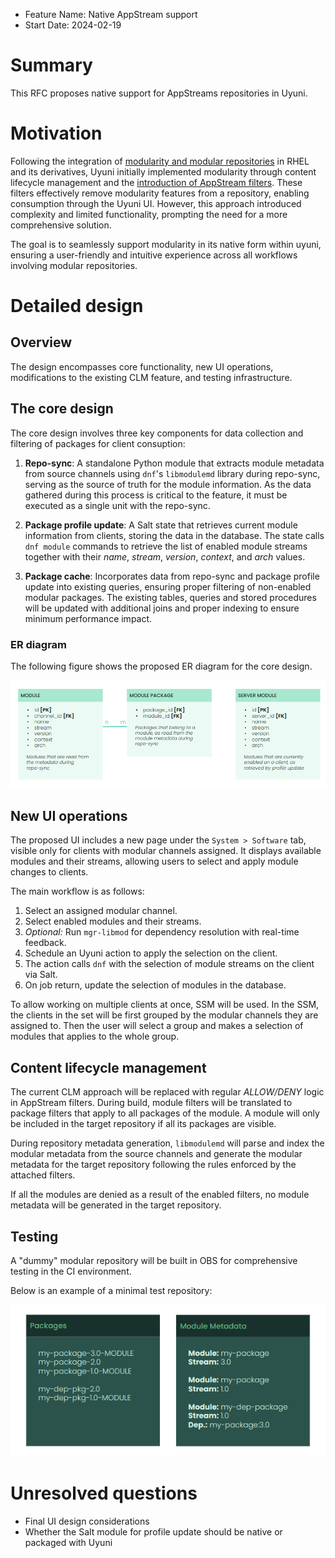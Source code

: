 - Feature Name: Native AppStream support
- Start Date: 2024-02-19

# Summary
[summary]: #summary

This RFC proposes native support for AppStreams repositories in Uyuni.

# Motivation
[motivation]: #motivation

Following the integration of [modularity and modular repositories](https://docs.fedoraproject.org/en-US/modularity/) in RHEL and its derivatives, Uyuni initially implemented modularity through content lifecycle management and the [introduction of AppStream filters](https://github.com/uyuni-project/uyuni-rfc/blob/master/accepted/00064-modular-repos-with-clm.md). These filters effectively remove modularity features from a repository, enabling consumption through the Uyuni UI. However, this approach introduced complexity and limited functionality, prompting the need for a more comprehensive solution.

The goal is to seamlessly support modularity in its native form within uyuni, ensuring a user-friendly and intuitive experience across all workflows involving modular repositories.

# Detailed design
[design]: #detailed-design

## Overview

The design encompasses core functionality, new UI operations, modifications to the existing CLM feature, and testing infrastructure.

## The core design

The core design involves three key components for data collection and filtering of packages for client consuption:

1. **Repo-sync**: A standalone Python module that extracts module metadata from source channels using `dnf`'s `libmodulemd` library during repo-sync, serving as the source of truth for the module information. As the data gathered during this process is critical to the feature, it must be executed as a single unit with the repo-sync.

2. **Package profile update**: A Salt state that retrieves current module information from clients, storing the data in the database. The state calls `dnf module` commands to retrieve the list of enabled module streams together with their *name*, *stream*, *version*, *context*, and *arch* values.

3. **Package cache**: Incorporates data from repo-sync and package profile update into existing queries, ensuring proper filtering of non-enabled modular packages. The existing tables, queries and stored procedures will be updated with additional joins and proper indexing to ensure minimum performance impact.

### ER diagram

The following figure shows the proposed ER diagram for the core design.

![ER diagram](images/00101-native-appstreams-er-diagram.png)

## New UI operations

The proposed UI includes a new page under the `System > Software` tab, visible only for clients with modular channels assigned. It displays available modules and their streams, allowing users to select and apply module changes to clients.

The main workflow is as follows:

1. Select an assigned modular channel.
2. Select enabled modules and their streams.
3. *Optional:* Run `mgr-libmod` for dependency resolution with real-time feedback.
4. Schedule an Uyuni action to apply the selection on the client.
5. The action calls `dnf` with the selection of module streams on the client via Salt.
6. On job return, update the selection of modules in the database.

To allow working on multiple clients at once, SSM will be used. In the SSM, the clients in the set will be first grouped by the modular channels they are assigned to. Then the user will select a group and makes a selection of modules that applies to the whole group.

## Content lifecycle management

The current CLM approach will be replaced with regular *ALLOW/DENY* logic in AppStream filters. During build, module filters will be translated to package filters that apply to all packages of the module. A module will only be included in the target repository if all its packages are visible.

During repository metadata generation, `libmodulemd` will parse and index the modular metadata from the source channels and generate the modular metadata for the target repository following the rules enforced by the attached filters.

If all the modules are denied as a result of the enabled filters, no module metadata will be generated in the target repository.

## Testing

A "dummy" modular repository will be built in OBS for comprehensive testing in the CI environment.

Below is an example of a minimal test repository:

![Test repository](images/00101-native-appstreams-test-repo.png)

# Unresolved questions
[unresolved]: #unresolved-questions

- Final UI design considerations
- Whether the Salt module for profile update should be native or packaged with Uyuni
